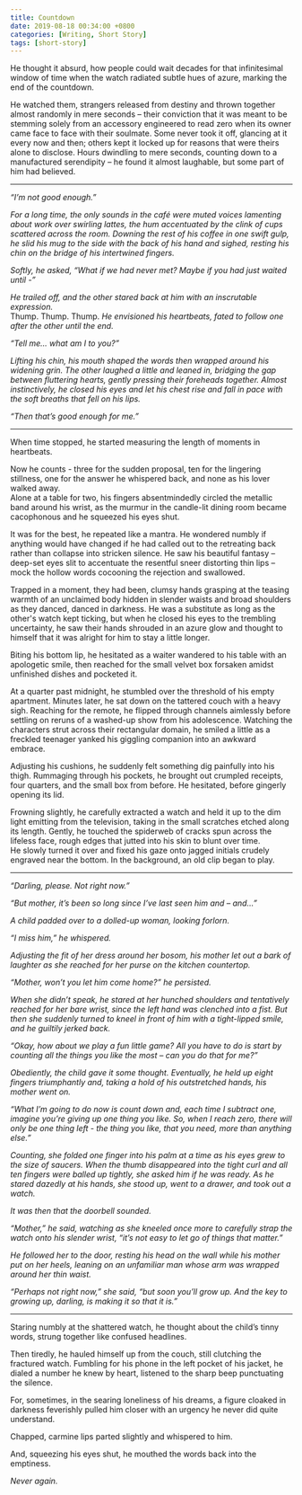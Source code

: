 ```yaml
---
title: Countdown
date: 2019-08-18 00:34:00 +0800
categories: [Writing, Short Story]
tags: [short-story]
---
```


He thought it absurd, how people could wait decades for that infinitesimal window of time when the watch radiated subtle hues of azure, marking the end of the countdown. 

He watched them, strangers released from destiny and thrown together almost randomly in mere seconds – their conviction that it was meant to be stemming solely from an accessory engineered to read zero when its owner came face to face with their soulmate. Some never took it off, glancing at it every now and then; others kept it locked up for reasons that were theirs alone to disclose. Hours dwindling to mere seconds, counting down to a manufactured serendipity – he found it almost laughable, but some part of him had believed.

---

_“I’m not good enough.”_

_For a long time, the only sounds in the café were muted voices lamenting about work over swirling lattes, the hum accentuated by the clink of cups scattered across the room. Downing the rest of his coffee in one swift gulp, he slid his mug to the side with the back of his hand and sighed, resting his chin on the bridge of his intertwined fingers._

_Softly, he asked, “What if we had never met? Maybe if you had just waited until -”_

_He trailed off, and the other stared back at him with an inscrutable expression._<br />
Thump. Thump. Thump. _He envisioned his heartbeats, fated to follow one after the other until the end._

_“Tell me… what am I to you?”_

_Lifting his chin, his mouth shaped the words then wrapped around his widening grin. The other laughed a little and leaned in, bridging the gap between fluttering hearts, gently pressing their foreheads together. Almost instinctively, he closed his eyes and let his chest rise and fall in pace with the soft breaths that fell on his lips._

_“Then that’s good enough for me.”_

---

When time stopped, he started measuring the length of moments in heartbeats.

Now he counts - three for the sudden proposal, ten for the lingering stillness, one for the answer he whispered back, and none as his lover walked away.<br />
Alone at a table for two, his fingers absentmindedly circled the metallic band around his wrist, as the murmur in the candle-lit dining room became cacophonous and he squeezed his eyes shut.

It was for the best, he repeated like a mantra. He wondered numbly if anything would have changed if he had called out to the retreating back rather than collapse into stricken silence. He saw his beautiful fantasy – deep-set eyes slit to accentuate the resentful sneer distorting thin lips – mock the hollow words cocooning the rejection and swallowed.

Trapped in a moment, they had been, clumsy hands grasping at the teasing warmth of an unclaimed body hidden in slender waists and broad shoulders as they danced, danced in darkness. He was a substitute as long as the other's watch kept ticking, but when he closed his eyes to the trembling uncertainty, he saw their hands shrouded in an azure glow and thought to himself that it was alright for him to stay a little longer.

Biting his bottom lip, he hesitated as a waiter wandered to his table with an apologetic smile, then reached for the small velvet box forsaken amidst unfinished dishes and pocketed it.

At a quarter past midnight, he stumbled over the threshold of his empty apartment. Minutes later, he sat down on the tattered couch with a heavy sigh. Reaching for the remote, he flipped through channels aimlessly before settling on reruns of a washed-up show from his adolescence. Watching the characters strut across their rectangular domain, he smiled a little as a freckled teenager yanked his giggling companion into an awkward embrace.

Adjusting his cushions, he suddenly felt something dig painfully into his thigh. Rummaging through his pockets, he brought out crumpled receipts, four quarters, and the small box from before. He hesitated, before gingerly opening its lid.

Frowning slightly, he carefully extracted a watch and held it up to the dim light emitting from the television, taking in the small scratches etched along its length. Gently, he touched the spiderweb of cracks spun across the lifeless face, rough edges that jutted into his skin to blunt over time.<br />
He slowly turned it over and fixed his gaze onto jagged initials crudely engraved near the bottom. In the background, an old clip began to play.

---

_“Darling, please. Not right now.”_

_“But mother, it’s been so long since I’ve last seen him and – and…”_

_A child padded over to a dolled-up woman, looking forlorn._

_“I miss him,” he whispered._

_Adjusting the fit of her dress around her bosom, his mother let out a bark of laughter as she reached for her purse on the kitchen countertop._

_“Mother, won’t you let him come home?” he persisted._

_When she didn’t speak, he stared at her hunched shoulders and tentatively reached for her bare wrist, since the left hand was clenched into a fist. But then she suddenly turned to kneel in front of him with a tight-lipped smile, and he guiltily jerked back._

_“Okay, how about we play a fun little game? All you have to do is start by counting all the things you like the most – can you do that for me?”_

_Obediently, the child gave it some thought. Eventually, he held up eight fingers triumphantly and, taking a hold of his outstretched hands, his mother went on._

_“What I’m going to do now is count down and, each time I subtract one, imagine you’re giving up one thing you like. So, when I reach zero, there will only be one thing left - the thing you like, that you need, more than anything else.”_

_Counting, she folded one finger into his palm at a time as his eyes grew to the size of saucers. When the thumb disappeared into the tight curl and all ten fingers were balled up tightly, she asked him if he was ready. As he stared dazedly at his hands, she stood up, went to a drawer, and took out a watch._

_It was then that the doorbell sounded._

_“Mother,” he said, watching as she kneeled once more to carefully strap the watch onto his slender wrist, “it’s not easy to let go of things that matter.”_

_He followed her to the door, resting his head on the wall while his mother put on her heels, leaning on an unfamiliar man whose arm was wrapped around her thin waist._

_“Perhaps not right now,” she said, “but soon you’ll grow up. And the key to growing up, darling, is making it so that it is.”_

---

Staring numbly at the shattered watch, he thought about the child’s tinny words, strung together like confused headlines.

Then tiredly, he hauled himself up from the couch, still clutching the fractured watch. Fumbling for his phone in the left pocket of his jacket, he dialed a number he knew by heart, listened to the sharp beep punctuating the silence.

For, sometimes, in the searing loneliness of his dreams, a figure cloaked in darkness feverishly pulled him closer with an urgency he never did quite understand. 

Chapped, carmine lips parted slightly and whispered to him. 

And, squeezing his eyes shut, he mouthed the words back into the emptiness.

_Never again._

<!-- <br>

> I wrote this for a creative writing class I took one summer. That class, I got the exact same mark for all three pieces I submitted - and it wasn't a great one. It's a trope that's prevalent in a lot of fanfics - the soulmate indicator, in whatever form. This piece is all over the place, I get that, but I at least remember really being impressed with myself back then for the flashback bit. -->